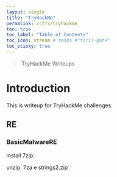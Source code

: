 ```yaml
---
layout: single
title: "TryHackMe"
permalink: /ctfs/tryhackme
toc: true
toc_label: "Table of Contents"
toc_icon: stream # tasks #"torii-gate"
toc_sticky: true
---
```


> TryHackMe Writeups

# Introduction

This is writeup for TryHackMe challenges

## RE

### BasicMalwareRE

install 7zip:

unzip:
7za e strings2.zip





